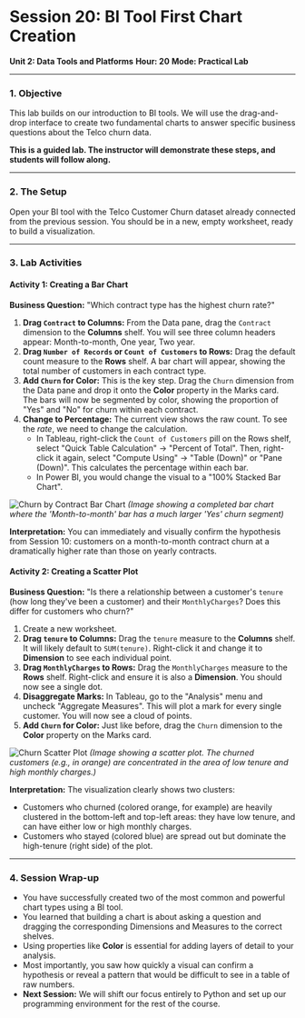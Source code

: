 # Session 20: BI Tool First Chart Creation

**Unit 2: Data Tools and Platforms**
**Hour: 20**
**Mode: Practical Lab**

---

### 1. Objective

This lab builds on our introduction to BI tools. We will use the drag-and-drop interface to create two fundamental charts to answer specific business questions about the Telco churn data.

**This is a guided lab. The instructor will demonstrate these steps, and students will follow along.**

---

### 2. The Setup

Open your BI tool with the Telco Customer Churn dataset already connected from the previous session. You should be in a new, empty worksheet, ready to build a visualization.

---

### 3. Lab Activities

#### Activity 1: Creating a Bar Chart

**Business Question:** "Which contract type has the highest churn rate?"

1.  **Drag `Contract` to Columns:** From the Data pane, drag the `Contract` dimension to the **Columns** shelf. You will see three column headers appear: Month-to-month, One year, Two year.
2.  **Drag `Number of Records` or `Count of Customers` to Rows:** Drag the default count measure to the **Rows** shelf. A bar chart will appear, showing the total number of customers in each contract type.
3.  **Add `Churn` for Color:** This is the key step. Drag the `Churn` dimension from the Data pane and drop it onto the **Color** property in the Marks card. The bars will now be segmented by color, showing the proportion of "Yes" and "No" for churn within each contract.
4.  **Change to Percentage:** The current view shows the raw count. To see the *rate*, we need to change the calculation.
    *   In Tableau, right-click the `Count of Customers` pill on the Rows shelf, select "Quick Table Calculation" -> "Percent of Total". Then, right-click it again, select "Compute Using" -> "Table (Down)" or "Pane (Down)". This calculates the percentage within each bar.
    *   In Power BI, you would change the visual to a "100% Stacked Bar Chart".

![Churn by Contract Bar Chart](https://i.imgur.com/mO3xJgD.png)
*(Image showing a completed bar chart where the 'Month-to-month' bar has a much larger 'Yes' churn segment)*

**Interpretation:** You can immediately and visually confirm the hypothesis from Session 10: customers on a month-to-month contract churn at a dramatically higher rate than those on yearly contracts.

#### Activity 2: Creating a Scatter Plot

**Business Question:** "Is there a relationship between a customer's `tenure` (how long they've been a customer) and their `MonthlyCharges`? Does this differ for customers who churn?"

1.  Create a new worksheet.
2.  **Drag `tenure` to Columns:** Drag the `tenure` measure to the **Columns** shelf. It will likely default to `SUM(tenure)`. Right-click it and change it to **Dimension** to see each individual point.
3.  **Drag `MonthlyCharges` to Rows:** Drag the `MonthlyCharges` measure to the **Rows** shelf. Right-click and ensure it is also a **Dimension**. You should now see a single dot.
4.  **Disaggregate Marks:** In Tableau, go to the "Analysis" menu and uncheck "Aggregate Measures". This will plot a mark for every single customer. You will now see a cloud of points.
5.  **Add `Churn` for Color:** Just like before, drag the `Churn` dimension to the **Color** property on the Marks card.

![Churn Scatter Plot](https://i.imgur.com/2s4z5Yj.png)
*(Image showing a scatter plot. The churned customers (e.g., in orange) are concentrated in the area of low tenure and high monthly charges.)*

**Interpretation:** The visualization clearly shows two clusters:
*   Customers who churned (colored orange, for example) are heavily clustered in the bottom-left and top-left areas: they have low tenure, and can have either low or high monthly charges.
*   Customers who stayed (colored blue) are spread out but dominate the high-tenure (right side) of the plot.

---

### 4. Session Wrap-up

*   You have successfully created two of the most common and powerful chart types using a BI tool.
*   You learned that building a chart is about asking a question and dragging the corresponding Dimensions and Measures to the correct shelves.
*   Using properties like **Color** is essential for adding layers of detail to your analysis.
*   Most importantly, you saw how quickly a visual can confirm a hypothesis or reveal a pattern that would be difficult to see in a table of raw numbers.
*   **Next Session:** We will shift our focus entirely to Python and set up our programming environment for the rest of the course.